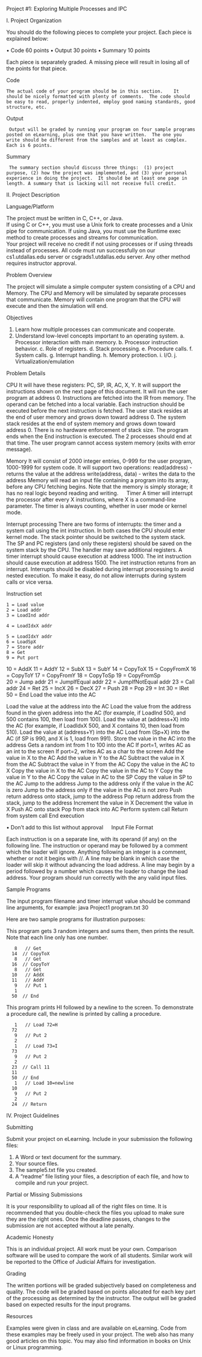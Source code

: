 Project #1:  Exploring Multiple Processes and IPC

I.  Project Organization


You should do the following pieces to complete your project.  Each piece is explained below:

•	Code	60 points
•	Output	30 points
•	Summary	10 points

Each piece is separately graded.  A missing piece will result in losing all of the points for that piece.  


Code

    The actual code of your program should be in this section.    It should be nicely formatted with plenty of comments.  The code should be easy to read, properly indented, employ good naming standards, good structure, etc.  


Output

     Output will be graded by running your program on four sample programs posted on eLearning, plus one that you have written.  The one you write should be different from the samples and at least as complex.  Each is 6 points.
 

Summary

     The summary section should discuss three things:  (1) project purpose, (2) how the project was implemented, and (3) your personal experience in doing the project.  It should be at least one page in length. A summary that is lacking will not receive full credit.




 
II.  Project Description

Language/Platform

The project must be written in C, C++, or Java.  
If using C or C++, you must use a Unix fork to create processes and a Unix pipe for communication.
If using Java, you must use the Runtime exec method to create processes and streams for communication.  
Your project will receive no credit if not using processes or if using threads instead of processes.
All code must run successfully on our cs1.utdallas.edu server or csgrads1.utdallas.edu server.
Any other method requires instructor approval.


Problem Overview

The project will simulate a simple computer system consisting of a CPU and Memory.
The CPU and Memory will be simulated by separate processes that communicate.
Memory will contain one program that the CPU will execute and then the simulation will end.


Objectives

1)	Learn how multiple processes can communicate and cooperate.
2)	Understand low-level concepts important to an operating system. 
a.	Processor interaction with main memory.
b.	Processor instruction behavior.
c.	Role of registers.
d.	Stack processing.
e.	Procedure calls.	f.	System calls.
g.	Interrupt handling.
h.	Memory protection.
i.	I/O.
j.	Virtualization/emulation


Problem Details

CPU
   It will have these registers:  PC, SP, IR, AC, X, Y.
   It will support the instructions shown on the next page of this document.
   It will run the user program at address 0.
   Instructions are fetched into the IR from memory.  The operand can be fetched into a local variable.
   Each instruction should be executed before the next instruction is fetched.
   The user stack resides at the end of user memory and grows down toward address 0.
   The system stack resides at the end of system memory and grows down toward address 0.
   There is no hardware enforcement of stack size.
   The program ends when the End instruction is executed.  The 2 processes should end at that time.
   The user program cannot access system memory (exits with error message).
   
Memory
   It will consist of 2000 integer entries, 0-999 for the user program, 1000-1999 for system code.
   It will support two operations:
       read(address) -  returns the value at the address
       write(address, data) - writes the data to the address
   Memory will read an input file containing a program into its array, before any CPU fetching begins.
   Note that the memory is simply storage; it has no real logic beyond reading and writing.
 
   Timer
     A timer will interrupt the processor after every X instructions, where X is a command-line parameter.
     The timer is always counting, whether in user mode or kernel mode.

   Interrupt processing
     There are two forms of interrupts:  the timer and a system call using the int instruction.
     In both cases the CPU should enter kernel mode.
     The stack pointer should be switched to the system stack.
     The SP and PC registers (and only these registers) should be saved on the system stack by the CPU.
     The handler may save additional registers. 
     A timer interrupt should cause execution at address 1000.
     The int instruction should cause execution at address 1500.
     The iret instruction returns from an interrupt.
     Interrupts should be disabled during interrupt processing to avoid nested execution.
     To make it easy, do not allow interrupts during system calls or vice versa.

 
  Instruction set

    1 = Load value                    
    2 = Load addr
    3 = LoadInd addr   
   
    4 = LoadIdxX addr
   
    5 = LoadIdxY addr
    6 = LoadSpX
    7 = Store addr
    8 = Get 
    9 = Put port

   10 = AddX
   11 = AddY
   12 = SubX
   13 = SubY
   14 = CopyToX
   15 = CopyFromX
   16 = CopyToY
   17 = CopyFromY
   18 = CopyToSp
   19 = CopyFromSp   
   20 = Jump addr
   21 = JumpIfEqual addr
   22 = JumpIfNotEqual addr
   23 = Call addr
   24 = Ret 
   25 = IncX 
   26 = DecX 
   27 = Push
   28 = Pop
   29 = Int 
   30 = IRet
   50 = End	Load the value into the AC
   
Load the value at the address into the AC
Load the value from the address found in the given address into the AC
(for example, if LoadInd 500, and 500 contains 100, then load from 100).
Load the value at (address+X) into the AC
(for example, if LoadIdxX 500, and X contains 10, then load from 510).
Load the value at (address+Y) into the AC
Load from (Sp+X) into the AC (if SP is 990, and X is 1, load from 991).
Store the value in the AC into the address
Gets a random int from 1 to 100 into the AC
If port=1, writes AC as an int to the screen
If port=2, writes AC as a char to the screen
Add the value in X to the AC
Add the value in Y to the AC
Subtract the value in X from the AC
Subtract the value in Y from the AC
Copy the value in the AC to X
Copy the value in X to the AC
Copy the value in the AC to Y
Copy the value in Y to the AC
Copy the value in AC to the SP
Copy the value in SP to the AC 
Jump to the address
Jump to the address only if the value in the AC is zero
Jump to the address only if the value in the AC is not zero
Push return address onto stack, jump to the address
Pop return address from the stack, jump to the address
Increment the value in X
Decrement the value in X
Push AC onto stack
Pop from stack into AC
Perform system call
Return from system call
End execution

•	Don’t add to this list without approval
 
Input File Format

Each instruction is on a separate line, with its operand (if any) on the following line.
The instruction or operand may be followed by a comment which the loader will ignore.
Anything following an integer is a comment, whether or not it begins with //.
A line may be blank in which case the loader will skip it without advancing the load address.
A line may begin by a period followed by a number which causes the loader to change the load address.
Your program should run correctly with the any valid input files.


Sample Programs

The input program filename and timer interrupt value should be command line arguments, for example:
   java Project1 program.txt 30

Here are two sample programs for illustration purposes:

This program gets 3 random integers and sums them, then prints the result. 
Note that each line only has one number.

       8   // Get 
      14  // CopyToX
       8   // Get
      16  // CopyToY
       8   // Get
      10   // AddX
      11   // AddY
       9   // Put 1
       1
      50  // End     

This program prints HI followed by a newline to the screen.  To demonstrate a procedure call, the newline is printed by calling a procedure.

       1   // Load 72=H
      72
       9   // Put 2
       2
       1   // Load 73=I
      73
       9   // Put 2
       2
      23  // Call 11
      11
      50  // End 
       1   // Load 10=newline
      10 
       9   // Put 2
       2
      24  // Return 
IV. Project Guidelines


Submitting

Submit your project on eLearning.  Include in your submission the following files:

1)	A Word or text document for the summary.
2)	Your source files.
3)	The sample5.txt file you created.
4)	A “readme” file listing your files, a description of each file, and how to compile and run your project.  


Partial or Missing Submissions

It is your responsibility to upload all of the right files on time.  It is recommended that you double-check the files you upload to make sure they are the right ones.  Once the deadline passes, changes to the submission are not accepted without a late penalty.


Academic Honesty

This is an individual project.  All work must be your own.  Comparison software will be used to compare the work of all students.  Similar work will be reported to the Office of Judicial Affairs for investigation.  


Grading

The written portions will be graded subjectively based on completeness and quality.  The code will be graded based on points allocated for each key part of the processing as determined by the instructor.  The output will be graded based on expected results for the input programs.
 

Resources

Examples were given in class and are available on eLearning.  Code from these examples may be freely used in your project.  The web also has many good articles on this topic.  You may also find information in books on Unix or Linux programming.  

